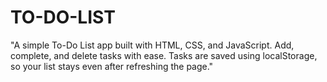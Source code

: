 # TO-DO-LIST
"A simple To-Do List app built with HTML, CSS, and JavaScript. Add, complete, and delete tasks with ease. Tasks are saved using localStorage, so your list stays even after refreshing the page."
